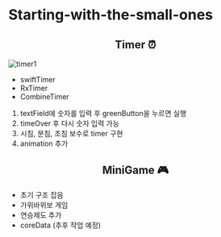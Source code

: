 # Starting-with-the-small-ones

<div align=center><h2> Timer ⏰ </h2></div>
  
![timer1](https://user-images.githubusercontent.com/77036771/179651209-9c4c156d-01e0-425d-82e1-d5f65a86d573.gif)

- swiftTimer
- RxTimer
- CombineTimer

1. textField에 숫자를 입력 후 greenButton을 누르면 실행
2. timeOver 후 다시 숫자 입력 가능
3. 시침, 분침, 초침 보수로 timer 구현
4. animation 추가

<div align=center><h2> MiniGame 🎮 </h2></div>

- 초기 구조 잡음
- 가위바위보 게임
- 연승제도 추가
- coreData (추후 작업 예정)
